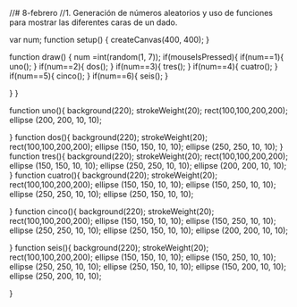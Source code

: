 //# 8-febrero
//1. Generación de números aleatorios y uso de funciones para mostrar las diferentes caras de un dado.

var num;
function setup() {
  createCanvas(400, 400);
}

function draw() {
  	num =int(random(1, 7));
	if(mouseIsPressed){
		if(num==1){
			uno();
		}
		if(num==2){
			dos();
		}
		if(num==3){
			tres();
		}
		if(num==4){
			cuatro();
		}
		if(num==5){
			cinco();
		}
		if(num==6){
			seis();
		}
	
}
}
	
function uno(){
	background(220);
	strokeWeight(20);
	rect(100,100,200,200);
	ellipse (200, 200, 10, 10);
	
}
function dos(){
	background(220);
	strokeWeight(20);
	rect(100,100,200,200);
	ellipse (150, 150, 10, 10);
	ellipse (250, 250, 10, 10);
}
function tres(){
	background(220);
	strokeWeight(20);
	rect(100,100,200,200);
	ellipse (150, 150, 10, 10);
	ellipse (250, 250, 10, 10);
	ellipse (200, 200, 10, 10);
}
function cuatro(){
	background(220);
	strokeWeight(20);
	rect(100,100,200,200);
	ellipse (150, 150, 10, 10);
	ellipse (150, 250, 10, 10);
	ellipse (250, 250, 10, 10);
	ellipse (250, 150, 10, 10);

}
function cinco(){
	background(220);
	strokeWeight(20);
	rect(100,100,200,200);
	ellipse (150, 150, 10, 10);
	ellipse (150, 250, 10, 10);
	ellipse (250, 250, 10, 10);
	ellipse (250, 150, 10, 10);
	ellipse (200, 200, 10, 10);

}
function seis(){
	background(220);
	strokeWeight(20);
	rect(100,100,200,200);
	ellipse (150, 150, 10, 10);
	ellipse (150, 250, 10, 10);
	ellipse (250, 250, 10, 10);
	ellipse (250, 150, 10, 10);
	ellipse (150, 200, 10, 10);
	ellipse (250, 200, 10, 10);


}
